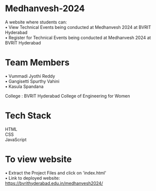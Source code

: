 # Medhanvesh-2024
A website where students can: <br/>
• View Technical Events being conducted at Medhanvesh 2024 at BVRIT Hyderabad <br/>
• Register for Technical Events being conducted at Medhanvesh 2024 at BVRIT Hyderabad <br/>

# Team Members
• Vummadi Jyothi Reddy <br />
• Gangisetti Spurthy Vahini <br />
• Kasula Spandana <br />

College : BVRIT Hyderabad College of Engineering for Women <br />

# Tech Stack
HTML <br/>
CSS <br/>
JavaScript <br/>

# To view website 
• Extract the Project Files and click on 'index.html' <br>
• Link to deployed website: https://bvrithyderabad.edu.in/medhanvesh2024/
